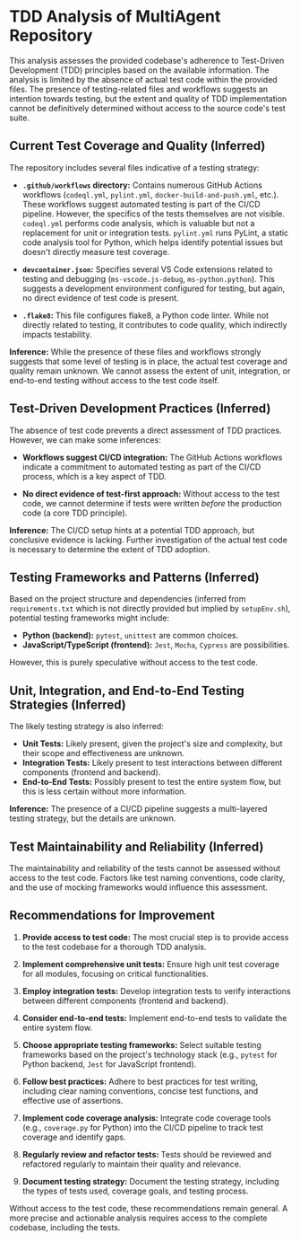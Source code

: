 # TDD Analysis of MultiAgent Repository

This analysis assesses the provided codebase's adherence to Test-Driven Development (TDD) principles based on the available information.  The analysis is limited by the absence of actual test code within the provided files.  The presence of testing-related files and workflows suggests an intention towards testing, but the extent and quality of TDD implementation cannot be definitively determined without access to the source code's test suite.

## Current Test Coverage and Quality (Inferred)

The repository includes several files indicative of a testing strategy:

* **`.github/workflows` directory:** Contains numerous GitHub Actions workflows (`codeql.yml`, `pylint.yml`, `docker-build-and-push.yml`, etc.).  These workflows suggest automated testing is part of the CI/CD pipeline. However, the specifics of the tests themselves are not visible.  `codeql.yml` performs code analysis, which is valuable but not a replacement for unit or integration tests. `pylint.yml` runs PyLint, a static code analysis tool for Python, which helps identify potential issues but doesn't directly measure test coverage.

* **`devcontainer.json`:** Specifies several VS Code extensions related to testing and debugging (`ms-vscode.js-debug`, `ms-python.python`). This suggests a development environment configured for testing, but again, no direct evidence of test code is present.

* **`.flake8`:** This file configures flake8, a Python code linter. While not directly related to testing, it contributes to code quality, which indirectly impacts testability.

**Inference:**  While the presence of these files and workflows strongly suggests that some level of testing is in place, the actual test coverage and quality remain unknown.  We cannot assess the extent of unit, integration, or end-to-end testing without access to the test code itself.

## Test-Driven Development Practices (Inferred)

The absence of test code prevents a direct assessment of TDD practices.  However, we can make some inferences:

* **Workflows suggest CI/CD integration:** The GitHub Actions workflows indicate a commitment to automated testing as part of the CI/CD process, which is a key aspect of TDD.

* **No direct evidence of test-first approach:** Without access to the test code, we cannot determine if tests were written *before* the production code (a core TDD principle).

**Inference:**  The CI/CD setup hints at a potential TDD approach, but conclusive evidence is lacking.  Further investigation of the actual test code is necessary to determine the extent of TDD adoption.

## Testing Frameworks and Patterns (Inferred)

Based on the project structure and dependencies (inferred from `requirements.txt` which is not directly provided but implied by `setupEnv.sh`), potential testing frameworks might include:

* **Python (backend):** `pytest`, `unittest` are common choices.
* **JavaScript/TypeScript (frontend):** `Jest`, `Mocha`, `Cypress` are possibilities.

However, this is purely speculative without access to the test code.

## Unit, Integration, and End-to-End Testing Strategies (Inferred)

The likely testing strategy is also inferred:

* **Unit Tests:**  Likely present, given the project's size and complexity, but their scope and effectiveness are unknown.
* **Integration Tests:**  Likely present to test interactions between different components (frontend and backend).
* **End-to-End Tests:**  Possibly present to test the entire system flow, but this is less certain without more information.

**Inference:**  The presence of a CI/CD pipeline suggests a multi-layered testing strategy, but the details are unknown.

## Test Maintainability and Reliability (Inferred)

The maintainability and reliability of the tests cannot be assessed without access to the test code.  Factors like test naming conventions, code clarity, and the use of mocking frameworks would influence this assessment.

## Recommendations for Improvement

1. **Provide access to test code:**  The most crucial step is to provide access to the test codebase for a thorough TDD analysis.

2. **Implement comprehensive unit tests:** Ensure high unit test coverage for all modules, focusing on critical functionalities.

3. **Employ integration tests:**  Develop integration tests to verify interactions between different components (frontend and backend).

4. **Consider end-to-end tests:**  Implement end-to-end tests to validate the entire system flow.

5. **Choose appropriate testing frameworks:** Select suitable testing frameworks based on the project's technology stack (e.g., `pytest` for Python backend, `Jest` for JavaScript frontend).

6. **Follow best practices:** Adhere to best practices for test writing, including clear naming conventions, concise test functions, and effective use of assertions.

7. **Implement code coverage analysis:**  Integrate code coverage tools (e.g., `coverage.py` for Python) into the CI/CD pipeline to track test coverage and identify gaps.

8. **Regularly review and refactor tests:**  Tests should be reviewed and refactored regularly to maintain their quality and relevance.

9. **Document testing strategy:**  Document the testing strategy, including the types of tests used, coverage goals, and testing process.


Without access to the test code, these recommendations remain general.  A more precise and actionable analysis requires access to the complete codebase, including the tests.